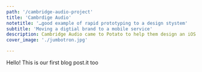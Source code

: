 ```yaml
---
path: '/cambridge-audio-project'
title: 'Cambrdige Audio'
notetitle: '…good example of rapid prototyping to a design stystem'
subtitle: 'Moving a digtial brand to a mobile service'
description: Cambridge Audio came to Potato to help them design an iOS and Android application for a new multi-room speaker range - The Evo system. They also wanted to learn product development and lean UX. Whilst on the project I was the product lead; leading the process; gathering research, planning and running the workshop, running the user testing and leading the design of the application.
cover_image: './jumbotron.jpg'

---
```


Hello! This is our first blog post.it too
